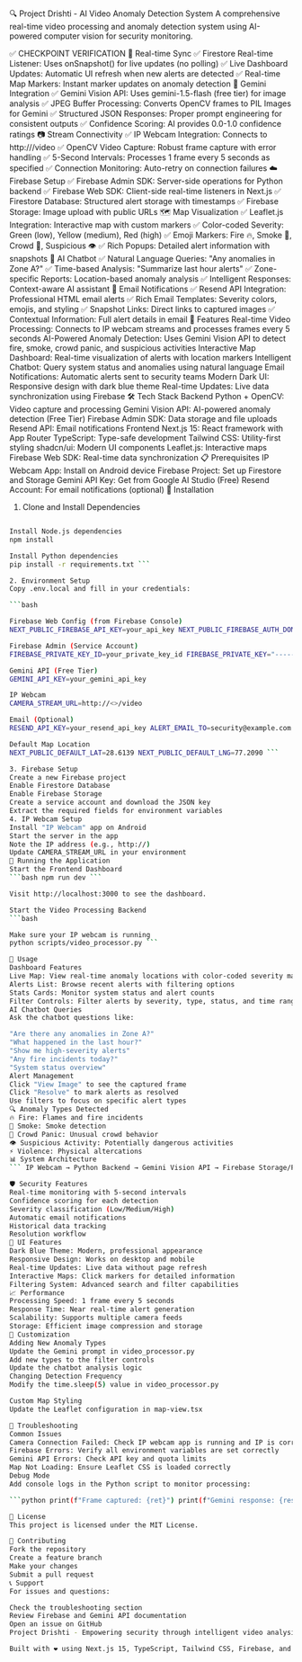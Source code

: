 🔍 Project Drishti - AI Video Anomaly Detection System
A comprehensive real-time video processing and anomaly detection system using AI-powered computer vision for security monitoring.

✅ CHECKPOINT VERIFICATION
🔄 Real-time Sync
✅ Firestore Real-time Listener: Uses onSnapshot() for live updates (no polling)
✅ Live Dashboard Updates: Automatic UI refresh when new alerts are detected
✅ Real-time Map Markers: Instant marker updates on anomaly detection
🧠 Gemini Integration
✅ Gemini Vision API: Uses gemini-1.5-flash (free tier) for image analysis
✅ JPEG Buffer Processing: Converts OpenCV frames to PIL Images for Gemini
✅ Structured JSON Responses: Proper prompt engineering for consistent outputs
✅ Confidence Scoring: AI provides 0.0-1.0 confidence ratings
📷 Stream Connectivity
✅ IP Webcam Integration: Connects to http://<yourip>/video
✅ OpenCV Video Capture: Robust frame capture with error handling
✅ 5-Second Intervals: Processes 1 frame every 5 seconds as specified
✅ Connection Monitoring: Auto-retry on connection failures
☁️ Firebase Setup
✅ Firebase Admin SDK: Server-side operations for Python backend
✅ Firebase Web SDK: Client-side real-time listeners in Next.js
✅ Firestore Database: Structured alert storage with timestamps
✅ Firebase Storage: Image upload with public URLs
🗺️ Map Visualization
✅ Leaflet.js Integration: Interactive map with custom markers
✅ Color-coded Severity: Green (low), Yellow (medium), Red (high)
✅ Emoji Markers: Fire 🔥, Smoke 💨, Crowd 👥, Suspicious 👁️
✅ Rich Popups: Detailed alert information with snapshots
💬 AI Chatbot
✅ Natural Language Queries: "Any anomalies in Zone A?"
✅ Time-based Analysis: "Summarize last hour alerts"
✅ Zone-specific Reports: Location-based anomaly analysis
✅ Intelligent Responses: Context-aware AI assistant
📧 Email Notifications
✅ Resend API Integration: Professional HTML email alerts
✅ Rich Email Templates: Severity colors, emojis, and styling
✅ Snapshot Links: Direct links to captured images
✅ Contextual Information: Full alert details in email
🚀 Features
Real-time Video Processing: Connects to IP webcam streams and processes frames every 5 seconds
AI-Powered Anomaly Detection: Uses Gemini Vision API to detect fire, smoke, crowd panic, and suspicious activities
Interactive Map Dashboard: Real-time visualization of alerts with location markers
Intelligent Chatbot: Query system status and anomalies using natural language
Email Notifications: Automatic alerts sent to security teams
Modern Dark UI: Responsive design with dark blue theme
Real-time Updates: Live data synchronization using Firebase
🛠️ Tech Stack
Backend
Python + OpenCV: Video capture and processing
Gemini Vision API: AI-powered anomaly detection (Free Tier)
Firebase Admin SDK: Data storage and file uploads
Resend API: Email notifications
Frontend
Next.js 15: React framework with App Router
TypeScript: Type-safe development
Tailwind CSS: Utility-first styling
shadcn/ui: Modern UI components
Leaflet.js: Interactive maps
Firebase Web SDK: Real-time data synchronization
📋 Prerequisites
IP Webcam App: Install on Android device
Firebase Project: Set up Firestore and Storage
Gemini API Key: Get from Google AI Studio (Free)
Resend Account: For email notifications (optional)
🔧 Installation
1. Clone and Install Dependencies
```bash

Install Node.js dependencies
npm install

Install Python dependencies
pip install -r requirements.txt ```

2. Environment Setup
Copy .env.local and fill in your credentials:

```bash

Firebase Web Config (from Firebase Console)
NEXT_PUBLIC_FIREBASE_API_KEY=your_api_key NEXT_PUBLIC_FIREBASE_AUTH_DOMAIN=your_project.firebaseapp.com NEXT_PUBLIC_FIREBASE_PROJECT_ID=your_project_id NEXT_PUBLIC_FIREBASE_STORAGE_BUCKET=your_project.appspot.com NEXT_PUBLIC_FIREBASE_MESSAGING_SENDER_ID=your_sender_id NEXT_PUBLIC_FIREBASE_APP_ID=your_app_id

Firebase Admin (Service Account)
FIREBASE_PRIVATE_KEY_ID=your_private_key_id FIREBASE_PRIVATE_KEY="-----BEGIN PRIVATE KEY-----\n...\n-----END PRIVATE KEY-----\n" FIREBASE_CLIENT_EMAIL=your_service_account@your_project.iam.gserviceaccount.com FIREBASE_CLIENT_ID=your_client_id FIREBASE_PROJECT_ID=your_project_id

Gemini API (Free Tier)
GEMINI_API_KEY=your_gemini_api_key

IP Webcam
CAMERA_STREAM_URL=http://<>/video

Email (Optional)
RESEND_API_KEY=your_resend_api_key ALERT_EMAIL_TO=security@example.com ALERT_EMAIL_FROM=alerts@drishti.ai

Default Map Location
NEXT_PUBLIC_DEFAULT_LAT=28.6139 NEXT_PUBLIC_DEFAULT_LNG=77.2090 ```

3. Firebase Setup
Create a new Firebase project
Enable Firestore Database
Enable Firebase Storage
Create a service account and download the JSON key
Extract the required fields for environment variables
4. IP Webcam Setup
Install "IP Webcam" app on Android
Start the server in the app
Note the IP address (e.g., http://)
Update CAMERA_STREAM_URL in your environment
🚀 Running the Application
Start the Frontend Dashboard
```bash npm run dev ```

Visit http://localhost:3000 to see the dashboard.

Start the Video Processing Backend
```bash

Make sure your IP webcam is running
python scripts/video_processor.py ```

📱 Usage
Dashboard Features
Live Map: View real-time anomaly locations with color-coded severity markers
Alerts List: Browse recent alerts with filtering options
Stats Cards: Monitor system status and alert counts
Filter Controls: Filter alerts by severity, type, status, and time range
AI Chatbot Queries
Ask the chatbot questions like:

"Are there any anomalies in Zone A?"
"What happened in the last hour?"
"Show me high-severity alerts"
"Any fire incidents today?"
"System status overview"
Alert Management
Click "View Image" to see the captured frame
Click "Resolve" to mark alerts as resolved
Use filters to focus on specific alert types
🔍 Anomaly Types Detected
🔥 Fire: Flames and fire incidents
💨 Smoke: Smoke detection
👥 Crowd Panic: Unusual crowd behavior
👁️ Suspicious Activity: Potentially dangerous activities
⚡ Violence: Physical altercations
📊 System Architecture
``` IP Webcam → Python Backend → Gemini Vision API → Firebase Storage/Firestore ↓ Next.js Dashboard ← Real-time Updates ← Firebase Web SDK ```

🛡️ Security Features
Real-time monitoring with 5-second intervals
Confidence scoring for each detection
Severity classification (Low/Medium/High)
Automatic email notifications
Historical data tracking
Resolution workflow
🎨 UI Features
Dark Blue Theme: Modern, professional appearance
Responsive Design: Works on desktop and mobile
Real-time Updates: Live data without page refresh
Interactive Maps: Click markers for detailed information
Filtering System: Advanced search and filter capabilities
📈 Performance
Processing Speed: 1 frame every 5 seconds
Response Time: Near real-time alert generation
Scalability: Supports multiple camera feeds
Storage: Efficient image compression and storage
🔧 Customization
Adding New Anomaly Types
Update the Gemini prompt in video_processor.py
Add new types to the filter controls
Update the chatbot analysis logic
Changing Detection Frequency
Modify the time.sleep(5) value in video_processor.py

Custom Map Styling
Update the Leaflet configuration in map-view.tsx

🐛 Troubleshooting
Common Issues
Camera Connection Failed: Check IP webcam app is running and IP is correct
Firebase Errors: Verify all environment variables are set correctly
Gemini API Errors: Check API key and quota limits
Map Not Loading: Ensure Leaflet CSS is loaded correctly
Debug Mode
Add console logs in the Python script to monitor processing:

```python print(f"Frame captured: {ret}") print(f"Gemini response: {response.text}") ```

📄 License
This project is licensed under the MIT License.

🤝 Contributing
Fork the repository
Create a feature branch
Make your changes
Submit a pull request
📞 Support
For issues and questions:

Check the troubleshooting section
Review Firebase and Gemini API documentation
Open an issue on GitHub
Project Drishti - Empowering security through intelligent video analysis 🔍👁️

Built with ❤️ using Next.js 15, TypeScript, Tailwind CSS, Firebase, and Gemini AI